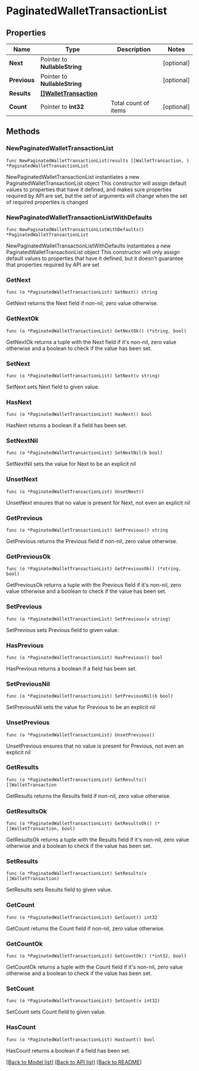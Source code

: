 # PaginatedWalletTransactionList

## Properties

Name | Type | Description | Notes
------------ | ------------- | ------------- | -------------
**Next** | Pointer to **NullableString** |  | [optional] 
**Previous** | Pointer to **NullableString** |  | [optional] 
**Results** | [**[]WalletTransaction**](WalletTransaction.md) |  | 
**Count** | Pointer to **int32** | Total count of items | [optional] 

## Methods

### NewPaginatedWalletTransactionList

`func NewPaginatedWalletTransactionList(results []WalletTransaction, ) *PaginatedWalletTransactionList`

NewPaginatedWalletTransactionList instantiates a new PaginatedWalletTransactionList object
This constructor will assign default values to properties that have it defined,
and makes sure properties required by API are set, but the set of arguments
will change when the set of required properties is changed

### NewPaginatedWalletTransactionListWithDefaults

`func NewPaginatedWalletTransactionListWithDefaults() *PaginatedWalletTransactionList`

NewPaginatedWalletTransactionListWithDefaults instantiates a new PaginatedWalletTransactionList object
This constructor will only assign default values to properties that have it defined,
but it doesn't guarantee that properties required by API are set

### GetNext

`func (o *PaginatedWalletTransactionList) GetNext() string`

GetNext returns the Next field if non-nil, zero value otherwise.

### GetNextOk

`func (o *PaginatedWalletTransactionList) GetNextOk() (*string, bool)`

GetNextOk returns a tuple with the Next field if it's non-nil, zero value otherwise
and a boolean to check if the value has been set.

### SetNext

`func (o *PaginatedWalletTransactionList) SetNext(v string)`

SetNext sets Next field to given value.

### HasNext

`func (o *PaginatedWalletTransactionList) HasNext() bool`

HasNext returns a boolean if a field has been set.

### SetNextNil

`func (o *PaginatedWalletTransactionList) SetNextNil(b bool)`

 SetNextNil sets the value for Next to be an explicit nil

### UnsetNext
`func (o *PaginatedWalletTransactionList) UnsetNext()`

UnsetNext ensures that no value is present for Next, not even an explicit nil
### GetPrevious

`func (o *PaginatedWalletTransactionList) GetPrevious() string`

GetPrevious returns the Previous field if non-nil, zero value otherwise.

### GetPreviousOk

`func (o *PaginatedWalletTransactionList) GetPreviousOk() (*string, bool)`

GetPreviousOk returns a tuple with the Previous field if it's non-nil, zero value otherwise
and a boolean to check if the value has been set.

### SetPrevious

`func (o *PaginatedWalletTransactionList) SetPrevious(v string)`

SetPrevious sets Previous field to given value.

### HasPrevious

`func (o *PaginatedWalletTransactionList) HasPrevious() bool`

HasPrevious returns a boolean if a field has been set.

### SetPreviousNil

`func (o *PaginatedWalletTransactionList) SetPreviousNil(b bool)`

 SetPreviousNil sets the value for Previous to be an explicit nil

### UnsetPrevious
`func (o *PaginatedWalletTransactionList) UnsetPrevious()`

UnsetPrevious ensures that no value is present for Previous, not even an explicit nil
### GetResults

`func (o *PaginatedWalletTransactionList) GetResults() []WalletTransaction`

GetResults returns the Results field if non-nil, zero value otherwise.

### GetResultsOk

`func (o *PaginatedWalletTransactionList) GetResultsOk() (*[]WalletTransaction, bool)`

GetResultsOk returns a tuple with the Results field if it's non-nil, zero value otherwise
and a boolean to check if the value has been set.

### SetResults

`func (o *PaginatedWalletTransactionList) SetResults(v []WalletTransaction)`

SetResults sets Results field to given value.


### GetCount

`func (o *PaginatedWalletTransactionList) GetCount() int32`

GetCount returns the Count field if non-nil, zero value otherwise.

### GetCountOk

`func (o *PaginatedWalletTransactionList) GetCountOk() (*int32, bool)`

GetCountOk returns a tuple with the Count field if it's non-nil, zero value otherwise
and a boolean to check if the value has been set.

### SetCount

`func (o *PaginatedWalletTransactionList) SetCount(v int32)`

SetCount sets Count field to given value.

### HasCount

`func (o *PaginatedWalletTransactionList) HasCount() bool`

HasCount returns a boolean if a field has been set.


[[Back to Model list]](../README.md#documentation-for-models) [[Back to API list]](../README.md#documentation-for-api-endpoints) [[Back to README]](../README.md)


